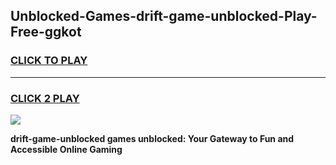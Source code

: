 
## Unblocked-Games-drift-game-unblocked-Play-Free-ggkot
<h3>
<a href="https://premium76.site?title=drift-game-unblocked&ref=19M">CLICK TO PLAY</a></h3>
<hr>

<h3>
<a href="https://premium76.site?title=drift-game-unblocked&ref=19M">CLICK 2 PLAY</a>
  
</h3>

<a href="https://premium76.site?title=drift-game-unblocked&ref=19M"><img src="https://clearcache.store/games.png"></a>


**drift-game-unblocked games unblocked: Your Gateway to Fun and Accessible Online Gaming**
